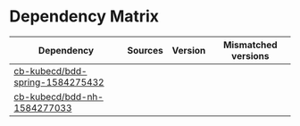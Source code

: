 # Dependency Matrix

Dependency | Sources | Version | Mismatched versions
---------- | ------- | ------- | -------------------
[cb-kubecd/bdd-spring-1584275432](https://github.com/cb-kubecd/bdd-spring-1584275432.git) |  | []() | 
[cb-kubecd/bdd-nh-1584277033](https://github.com/cb-kubecd/bdd-nh-1584277033.git) |  | []() | 
